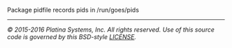 Package pidfile records pids in /run/goes/pids

---

*&copy; 2015-2016 Platina Systems, Inc. All rights reserved.
Use of this source code is governed by this BSD-style [LICENSE].*

[LICENSE]: ../LICENSE
